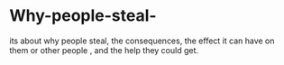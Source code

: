 # Why-people-steal-
its about why people steal, the consequences, the effect it can have on them or other people , and the help they could get. 

